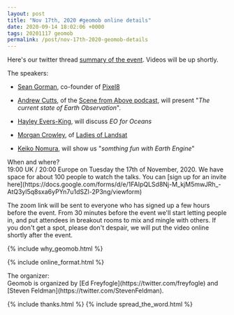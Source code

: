 ```yaml
--- 
layout: post
title: "Nov 17th, 2020 #geomob online details"
date: 2020-09-14 18:02:06 +0000
tags: 20201117 geomob
permalink: /post/nov-17th-2020-geomob-details
---
```


Here's our twitter thread [summary of the event](https://twitter.com/geomob/status/1328975388958199808). Videos will be up shortly. 

<div class="heading">The speakers:</div>


* [Sean Gorman](https://twitter.com/SeanGorman), co-founder of [Pixel8](https://www.pixel8.earth/)

* [Andrew Cutts](https://twitter.com/map_andrew), of the [Scene from Above podcast](http://scenefromabove.org), will present "_The current state of Earth Observation_".

* [Hayley Evers-King](https://twitter.com/HayleyEversKing), will discuss _EO for Oceans_

* [Morgan Crowley](https://twitter.com/morganahcrowley), of [Ladies of Landsat](https://twitter.com/LadiesOfLandsat)

* [Keiko Nomura](https://twitter.com/Keiko_geo), will show us "_somthing fun with Earth Engine_"


<div class="heading">When and where?</div>
19:00 UK / 20:00 Europe on Tuesday the 17th of November, 2020.
We have space for about 100 people to watch
the talks. You can [sign up for an invite here](https://docs.google.com/forms/d/e/1FAIpQLSd8Nj-M_kjM5mwJRh_-AtQ3yl5q8sxa6yPYn7u1dSZl-2P3ng/viewform)


The zoom link will be sent to everyone who has signed up a few hours before
the event. From 30 minutes before the event we'll start letting people in, and
put attendees in breakout rooms to mix and mingle with others. If you don't
get a spot, please don't despair, we will put the video online shortly
after the event.




{% include why_geomob.html %}

{% include online_format.html %}
<div class="heading">The organizer:</div>
Geomob is organized by [Ed Freyfogle](https://twitter.com/freyfogle) and
[Steven Feldman](https://twitter.com/StevenFeldman).

{% include thanks.html %}
{% include spread_the_word.html %}
